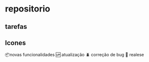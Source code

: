 # repositorio

## tarefas  

## Icones

:package:novas funcionalidades
:up: atualização
:beetle: correção de bug
:checkered_flag: realese